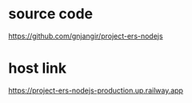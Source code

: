 # source code 
https://github.com/gnjangir/project-ers-nodejs
# host link
https://project-ers-nodejs-production.up.railway.app
